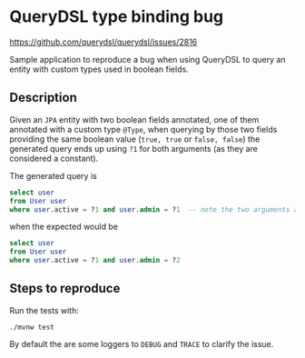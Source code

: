 # QueryDSL type binding bug

https://github.com/querydsl/querydsl/issues/2816

Sample application to reproduce a bug when using QueryDSL to query an entity with custom types used in boolean fields.

## Description

Given an `JPA` entity with two boolean fields annotated, one of them annotated with a custom type `@Type`, when querying by those two fields providing the same boolean value (`true, true` or `false, false`) the generated query ends up using `?1` for both arguments (as they are considered a constant).

The generated query is
```sql
select user
from User user
where user.active = ?1 and user.admin = ?1  -- note the two arguments as ?1
```
when the expected would be
```sql
select user
from User user
where user.active = ?1 and user.admin = ?2
```

## Steps to reproduce

Run the tests with:
```
./mvnw test
```

By default the are some loggers to `DEBUG` and `TRACE` to clarify the issue.
